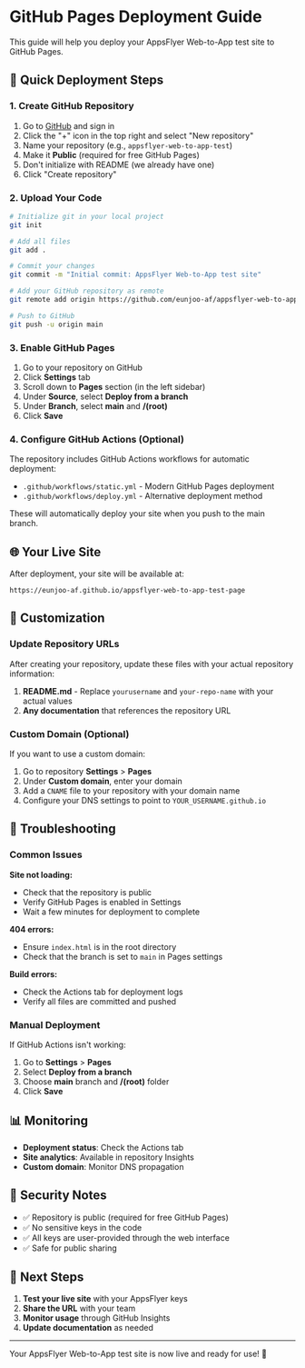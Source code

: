 # GitHub Pages Deployment Guide

This guide will help you deploy your AppsFlyer Web-to-App test site to GitHub Pages.

## 🚀 Quick Deployment Steps

### 1. Create GitHub Repository

1. Go to [GitHub](https://github.com) and sign in
2. Click the "+" icon in the top right and select "New repository"
3. Name your repository (e.g., `appsflyer-web-to-app-test`)
4. Make it **Public** (required for free GitHub Pages)
5. Don't initialize with README (we already have one)
6. Click "Create repository"

### 2. Upload Your Code

```bash
# Initialize git in your local project
git init

# Add all files
git add .

# Commit your changes
git commit -m "Initial commit: AppsFlyer Web-to-App test site"

# Add your GitHub repository as remote
git remote add origin https://github.com/eunjoo-af/appsflyer-web-to-app-test-page.git

# Push to GitHub
git push -u origin main
```

### 3. Enable GitHub Pages

1. Go to your repository on GitHub
2. Click **Settings** tab
3. Scroll down to **Pages** section (in the left sidebar)
4. Under **Source**, select **Deploy from a branch**
5. Under **Branch**, select **main** and **/(root)**
6. Click **Save**

### 4. Configure GitHub Actions (Optional)

The repository includes GitHub Actions workflows for automatic deployment:

- `.github/workflows/static.yml` - Modern GitHub Pages deployment
- `.github/workflows/deploy.yml` - Alternative deployment method

These will automatically deploy your site when you push to the main branch.

## 🌐 Your Live Site

After deployment, your site will be available at:
```
https://eunjoo-af.github.io/appsflyer-web-to-app-test-page
```

## 📝 Customization

### Update Repository URLs

After creating your repository, update these files with your actual repository information:

1. **README.md** - Replace `yourusername` and `your-repo-name` with your actual values
2. **Any documentation** that references the repository URL

### Custom Domain (Optional)

If you want to use a custom domain:

1. Go to repository **Settings** > **Pages**
2. Under **Custom domain**, enter your domain
3. Add a `CNAME` file to your repository with your domain name
4. Configure your DNS settings to point to `YOUR_USERNAME.github.io`

## 🔧 Troubleshooting

### Common Issues

**Site not loading:**
- Check that the repository is public
- Verify GitHub Pages is enabled in Settings
- Wait a few minutes for deployment to complete

**404 errors:**
- Ensure `index.html` is in the root directory
- Check that the branch is set to `main` in Pages settings

**Build errors:**
- Check the Actions tab for deployment logs
- Verify all files are committed and pushed

### Manual Deployment

If GitHub Actions isn't working:

1. Go to **Settings** > **Pages**
2. Select **Deploy from a branch**
3. Choose **main** branch and **/(root)** folder
4. Click **Save**

## 📊 Monitoring

- **Deployment status**: Check the Actions tab
- **Site analytics**: Available in repository Insights
- **Custom domain**: Monitor DNS propagation

## 🔐 Security Notes

- ✅ Repository is public (required for free GitHub Pages)
- ✅ No sensitive keys in the code
- ✅ All keys are user-provided through the web interface
- ✅ Safe for public sharing

## 🎯 Next Steps

1. **Test your live site** with your AppsFlyer keys
2. **Share the URL** with your team
3. **Monitor usage** through GitHub Insights
4. **Update documentation** as needed

---

Your AppsFlyer Web-to-App test site is now live and ready for use! 🎉 